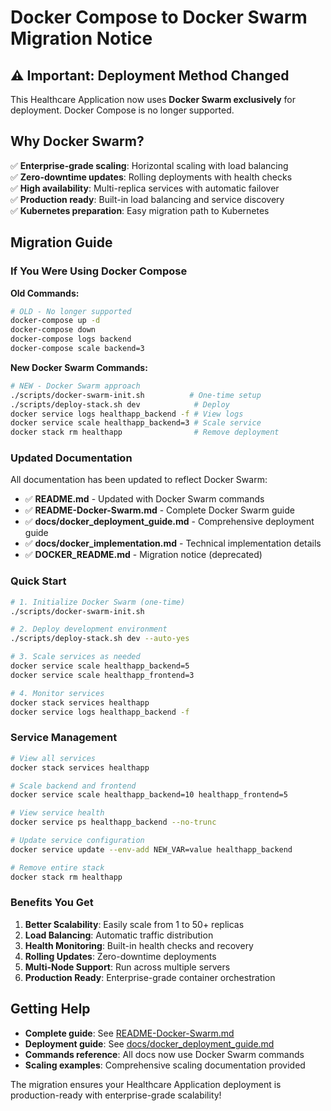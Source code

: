 # Docker Compose to Docker Swarm Migration Notice

## ⚠️ Important: Deployment Method Changed

This Healthcare Application now uses **Docker Swarm exclusively** for deployment. Docker Compose is no longer supported.

## Why Docker Swarm?

✅ **Enterprise-grade scaling**: Horizontal scaling with load balancing  
✅ **Zero-downtime updates**: Rolling deployments with health checks  
✅ **High availability**: Multi-replica services with automatic failover  
✅ **Production ready**: Built-in load balancing and service discovery  
✅ **Kubernetes preparation**: Easy migration path to Kubernetes  

## Migration Guide

### If You Were Using Docker Compose

**Old Commands:**

```bash
# OLD - No longer supported
docker-compose up -d
docker-compose down
docker-compose logs backend
docker-compose scale backend=3
```

**New Docker Swarm Commands:**

```bash
# NEW - Docker Swarm approach
./scripts/docker-swarm-init.sh          # One-time setup
./scripts/deploy-stack.sh dev            # Deploy
docker service logs healthapp_backend -f # View logs
docker service scale healthapp_backend=3 # Scale service
docker stack rm healthapp                # Remove deployment
```

### Updated Documentation

All documentation has been updated to reflect Docker Swarm:

- ✅ **README.md** - Updated with Docker Swarm commands
- ✅ **README-Docker-Swarm.md** - Complete Docker Swarm guide
- ✅ **docs/docker_deployment_guide.md** - Comprehensive deployment guide
- ✅ **docs/docker_implementation.md** - Technical implementation details
- ✅ **DOCKER_README.md** - Migration notice (deprecated)

### Quick Start

```bash
# 1. Initialize Docker Swarm (one-time)
./scripts/docker-swarm-init.sh

# 2. Deploy development environment
./scripts/deploy-stack.sh dev --auto-yes

# 3. Scale services as needed
docker service scale healthapp_backend=5
docker service scale healthapp_frontend=3

# 4. Monitor services
docker stack services healthapp
docker service logs healthapp_backend -f
```

### Service Management

```bash
# View all services
docker stack services healthapp

# Scale backend and frontend
docker service scale healthapp_backend=10 healthapp_frontend=5

# View service health
docker service ps healthapp_backend --no-trunc

# Update service configuration
docker service update --env-add NEW_VAR=value healthapp_backend

# Remove entire stack
docker stack rm healthapp
```

### Benefits You Get

1. **Better Scalability**: Easily scale from 1 to 50+ replicas
2. **Load Balancing**: Automatic traffic distribution
3. **Health Monitoring**: Built-in health checks and recovery
4. **Rolling Updates**: Zero-downtime deployments
5. **Multi-Node Support**: Run across multiple servers
6. **Production Ready**: Enterprise-grade container orchestration

## Getting Help

- **Complete guide**: See [README-Docker-Swarm.md](../README-Docker-Swarm.md)
- **Deployment guide**: See [docs/docker_deployment_guide.md](./docker_deployment_guide.md)
- **Commands reference**: All docs now use Docker Swarm commands
- **Scaling examples**: Comprehensive scaling documentation provided

The migration ensures your Healthcare Application deployment is production-ready with enterprise-grade scalability!
